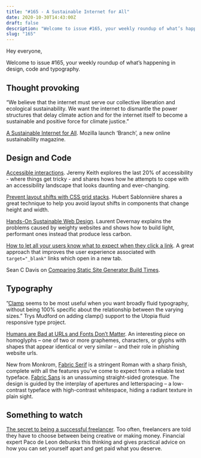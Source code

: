 ```yaml
---
title: "#165 - A Sustainable Internet for All"
date: 2020-10-30T14:43:00Z
draft: false
description: "Welcome to issue #165, your weekly roundup of what’s happening in design, code and typography."
slug: "165"
---
```


Hey everyone,

Welcome to issue #165, your weekly roundup of what’s happening in design, code and typography.

## Thought provoking

“We believe that the internet must serve our collective liberation and ecological sustainability. We want the internet to dismantle the power structures that delay climate action and for the internet itself to become a sustainable and positive force for climate justice.”

[A Sustainable Internet for All](https://branch.climateaction.tech/). Mozilla launch ‘Branch’, a new online sustainability magazine.

## Design and Code

[Accessible interactions](https://adactio.com/journal/17546). Jeremy Keith explores the last 20% of accessibility - where things get tricky - and shares hows how he attempts to cope with an accessibility landscape that looks daunting and ever-changing.

[Prevent layout shifts with CSS grid stacks](https://www.hsablonniere.com/prevent-layout-shifts-with-css-grid-stacks--qcj5jo/). Hubert Sablonnière shares a great technique to help you avoid layout shifts in components that change height and width.

[Hands-On Sustainable Web Design](https://branch.climateaction.tech/2020/10/10/hands-on-sustainable-web-design/). Laurent Devernay explains the problems caused by weighty websites and shows how to build light, performant ones instead that produce less carbon.

[How to let all your users know what to expect when they click a link](https://www.stefanjudis.com/snippets/how-to-let-all-your-users-know-what-to-expect-when-they-click-a-link/). A great approach that improves the user experience associated with `target="_blank"` links which open in a new tab.

Sean C Davis on [Comparing Static Site Generator Build Times](https://css-tricks.com/comparing-static-site-generator-build-times/).

## Typography

”[Clamp](https://utopia.fyi/blog/clamp/) seems to be most useful when you want broadly fluid typography, without being 100% specific about the relationship between the varying sizes.” Trys Mudford on adding clamp() support to the Utopia fluid responsive type project.

[Humans are Bad at URLs and Fonts Don’t Matter](https://www.troyhunt.com/humans-are-bad-at-urls-and-fonts-dont-matter/). An interesting piece on homoglyphs – one of two or more graphemes, characters, or glyphs with shapes that appear identical or very similar – and their role in phishing website urls.

New from Monkrom, [Fabric Serif](https://monokrom.no/fonts/fabricserif) is a stringent Roman with a sharp finish, complete with all the features you’ve come to expect from a reliable text typeface. [Fabric Sans](https://monokrom.no/fonts/fabricsans) is an unassuming straight-sided grotesque. The design is guided by the interplay of apertures and letterspacing – a low-contrast typeface with high-contrast whitespace, hiding a radiant texture in plain sight.

## Something to watch

[The secret to being a successful freelancer](https://www.ted.com/talks/paco_de_leon_the_secret_to_being_a_successful_freelancer). Too often, freelancers are told they have to choose between being creative or making money. Financial expert Paco de Leon debunks this thinking and gives practical advice on how you can set yourself apart and get paid what you deserve.
